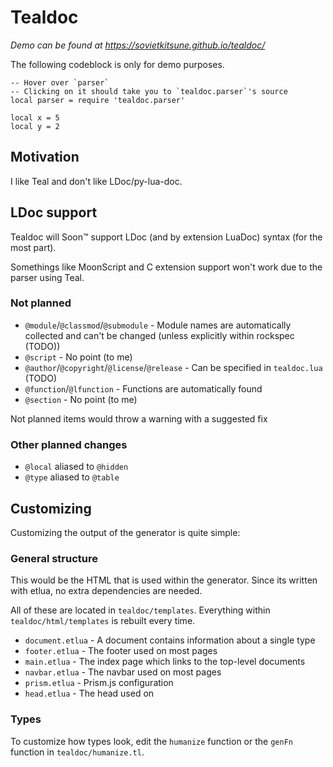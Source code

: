 # Tealdoc

*Demo can be found at <https://sovietkitsune.github.io/tealdoc/>*

The following codeblock is only for demo purposes.

```teal
-- Hover over `parser`
-- Clicking on it should take you to `tealdoc.parser`'s source
local parser = require 'tealdoc.parser'

local x = 5
local y = 2
```

## Motivation

I like Teal and don't like LDoc/py-lua-doc.

## LDoc support

Tealdoc will Soon™️ support LDoc (and by extension LuaDoc) syntax (for the most part).

Somethings like MoonScript and C extension support won't work due to the parser using Teal.

### Not planned

* `@module`/`@classmod`/`@submodule` - Module names are automatically collected and can't be changed (unless explicitly within rockspec (TODO))
* `@script` - No point (to me)
* `@author`/`@copyright`/`@license`/`@release` - Can be specified in `tealdoc.lua` (TODO)
* `@function`/`@lfunction` - Functions are automatically found
* `@section` - No point (to me)

Not planned items would throw a warning with a suggested fix

### Other planned changes

* `@local` aliased to `@hidden`
* `@type` aliased to `@table`

## Customizing

Customizing the output of the generator is quite simple:

### General structure

This would be the HTML that is used within the generator. Since its written with etlua, no extra dependencies are needed.

All of these are located in `tealdoc/templates`. Everything within `tealdoc/html/templates` is rebuilt every time.

* `document.etlua` - A document contains information about a single type
* `footer.etlua` - The footer used on most pages
* `main.etlua` - The index page which links to the top-level documents
* `navbar.etlua` - The navbar used on most pages
* `prism.etlua` - Prism.js configuration
* `head.etlua` - The head used on 

### Types

To customize how types look, edit the `humanize` function or the `genFn` function in `tealdoc/humanize.tl`.
